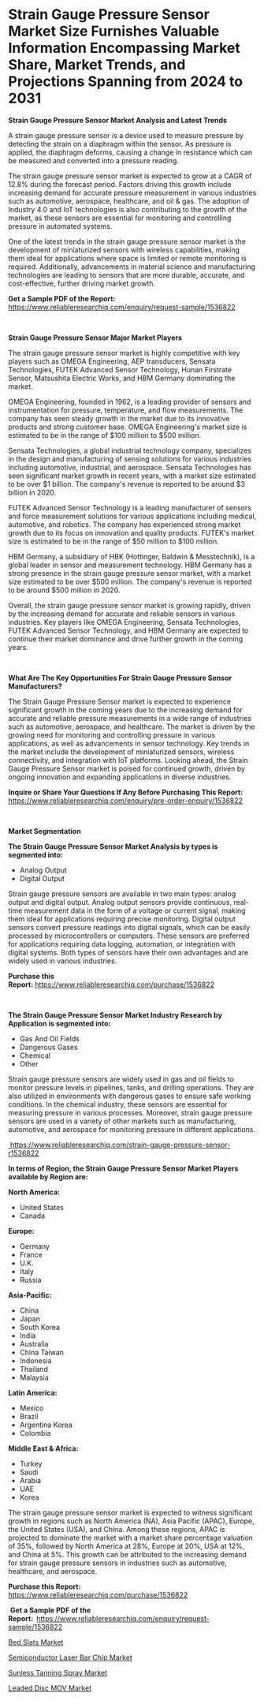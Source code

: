 <p><h1>Strain Gauge Pressure Sensor Market Size Furnishes Valuable Information Encompassing Market Share, Market Trends, and Projections Spanning from 2024 to 2031</h1></p><p><strong>Strain Gauge Pressure Sensor Market Analysis and Latest Trends</strong></p>
<p><p>A strain gauge pressure sensor is a device used to measure pressure by detecting the strain on a diaphragm within the sensor. As pressure is applied, the diaphragm deforms, causing a change in resistance which can be measured and converted into a pressure reading.</p><p>The strain gauge pressure sensor market is expected to grow at a CAGR of 12.8% during the forecast period. Factors driving this growth include increasing demand for accurate pressure measurement in various industries such as automotive, aerospace, healthcare, and oil & gas. The adoption of Industry 4.0 and IoT technologies is also contributing to the growth of the market, as these sensors are essential for monitoring and controlling pressure in automated systems.</p><p>One of the latest trends in the strain gauge pressure sensor market is the development of miniaturized sensors with wireless capabilities, making them ideal for applications where space is limited or remote monitoring is required. Additionally, advancements in material science and manufacturing technologies are leading to sensors that are more durable, accurate, and cost-effective, further driving market growth.</p></p>
<p><strong>Get a Sample PDF of the Report:&nbsp;</strong> <a href="https://www.reliableresearchiq.com/enquiry/request-sample/1536822">https://www.reliableresearchiq.com/enquiry/request-sample/1536822</a></p>
<p>&nbsp;</p>
<p><strong>Strain Gauge Pressure Sensor Major Market Players</strong></p>
<p><p>The strain gauge pressure sensor market is highly competitive with key players such as OMEGA Engineering, AEP transducers, Sensata Technologies, FUTEK Advanced Sensor Technology, Hunan Firstrate Sensor, Matsushita Electric Works, and HBM Germany dominating the market.</p><p>OMEGA Engineering, founded in 1962, is a leading provider of sensors and instrumentation for pressure, temperature, and flow measurements. The company has seen steady growth in the market due to its innovative products and strong customer base. OMEGA Engineering's market size is estimated to be in the range of $100 million to $500 million.</p><p>Sensata Technologies, a global industrial technology company, specializes in the design and manufacturing of sensing solutions for various industries including automotive, industrial, and aerospace. Sensata Technologies has seen significant market growth in recent years, with a market size estimated to be over $1 billion. The company's revenue is reported to be around $3 billion in 2020.</p><p>FUTEK Advanced Sensor Technology is a leading manufacturer of sensors and force measurement solutions for various applications including medical, automotive, and robotics. The company has experienced strong market growth due to its focus on innovation and quality products. FUTEK's market size is estimated to be in the range of $50 million to $100 million.</p><p>HBM Germany, a subsidiary of HBK (Hottinger, Baldwin & Messtechnik), is a global leader in sensor and measurement technology. HBM Germany has a strong presence in the strain gauge pressure sensor market, with a market size estimated to be over $500 million. The company's revenue is reported to be around $500 million in 2020.</p><p>Overall, the strain gauge pressure sensor market is growing rapidly, driven by the increasing demand for accurate and reliable sensors in various industries. Key players like OMEGA Engineering, Sensata Technologies, FUTEK Advanced Sensor Technology, and HBM Germany are expected to continue their market dominance and drive further growth in the coming years.</p></p>
<p>&nbsp;</p>
<p><strong>What Are The Key Opportunities For Strain Gauge Pressure Sensor Manufacturers?</strong></p>
<p><p>The Strain Gauge Pressure Sensor market is expected to experience significant growth in the coming years due to the increasing demand for accurate and reliable pressure measurements in a wide range of industries such as automotive, aerospace, and healthcare. The market is driven by the growing need for monitoring and controlling pressure in various applications, as well as advancements in sensor technology. Key trends in the market include the development of miniaturized sensors, wireless connectivity, and integration with IoT platforms. Looking ahead, the Strain Gauge Pressure Sensor market is poised for continued growth, driven by ongoing innovation and expanding applications in diverse industries.</p></p>
<p><strong>Inquire or Share Your Questions If Any Before Purchasing This Report:</strong> <a href="https://www.reliableresearchiq.com/enquiry/pre-order-enquiry/1536822">https://www.reliableresearchiq.com/enquiry/pre-order-enquiry/1536822</a></p>
<p>&nbsp;</p>
<p><strong>Market Segmentation</strong></p>
<p><strong>The Strain Gauge Pressure Sensor Market Analysis by types is segmented into:</strong></p>
<p><ul><li>Analog Output</li><li>Digital Output</li></ul></p>
<p><p>Strain gauge pressure sensors are available in two main types: analog output and digital output. Analog output sensors provide continuous, real-time measurement data in the form of a voltage or current signal, making them ideal for applications requiring precise monitoring. Digital output sensors convert pressure readings into digital signals, which can be easily processed by microcontrollers or computers. These sensors are preferred for applications requiring data logging, automation, or integration with digital systems. Both types of sensors have their own advantages and are widely used in various industries.</p></p>
<p><strong>Purchase this Report:&nbsp;</strong><a href="https://www.reliableresearchiq.com/purchase/1536822">https://www.reliableresearchiq.com/purchase/1536822</a></p>
<p>&nbsp;</p>
<p><strong>The Strain Gauge Pressure Sensor Market Industry Research by Application is segmented into:</strong></p>
<p><ul><li>Gas And Oil Fields</li><li>Dangerous Gases</li><li>Chemical</li><li>Other</li></ul></p>
<p><p>Strain gauge pressure sensors are widely used in gas and oil fields to monitor pressure levels in pipelines, tanks, and drilling operations. They are also utilized in environments with dangerous gases to ensure safe working conditions. In the chemical industry, these sensors are essential for measuring pressure in various processes. Moreover, strain gauge pressure sensors are used in a variety of other markets such as manufacturing, automotive, and aerospace for monitoring pressure in different applications.</p></p>
<p><a href="https://www.reliableresearchiq.com/strain-gauge-pressure-sensor-r1536822">&nbsp;https://www.reliableresearchiq.com/strain-gauge-pressure-sensor-r1536822</a></p>
<p><strong>In terms of Region, the Strain Gauge Pressure Sensor Market Players available by Region are:</strong></p>
<p>
    <p> <strong> North America: </strong>
        <ul>
            <li>United States</li>
            <li>Canada</li>
        </ul>
        </p> 
    <p> <strong> Europe: </strong>
        <ul>
            <li>Germany</li>
            <li>France</li>
            <li>U.K.</li>
            <li>Italy</li>
            <li>Russia</li>
        </ul>
        </p> 
    <p> <strong> Asia-Pacific: </strong>
        <ul>
            <li>China</li>
            <li>Japan</li>
            <li>South Korea</li>
            <li>India</li>
            <li>Australia</li>
            <li>China Taiwan</li>
            <li>Indonesia</li>
            <li>Thailand</li>
            <li>Malaysia</li>
        </ul>
        </p> 
    <p> <strong> Latin America: </strong>
        <ul>
            <li>Mexico</li>
            <li>Brazil</li>
            <li>Argentina Korea</li>
            <li>Colombia</li>
        </ul>
        </p> 
    <p> <strong> Middle East & Africa: </strong>
        <ul>
            <li>Turkey</li>
            <li>Saudi</li>
            <li>Arabia</li>
            <li>UAE</li>
            <li>Korea</li>
        </ul>
    </p>
    </p>
<p><p>The strain gauge pressure sensor market is expected to witness significant growth in regions such as North America (NA), Asia Pacific (APAC), Europe, the United States (USA), and China. Among these regions, APAC is projected to dominate the market with a market share percentage valuation of 35%, followed by North America at 28%, Europe at 20%, USA at 12%, and China at 5%. This growth can be attributed to the increasing demand for strain gauge pressure sensors in industries such as automotive, healthcare, and aerospace.</p></p>
<p><strong>Purchase this Report: </strong><a href="https://www.reliableresearchiq.com/purchase/1536822">https://www.reliableresearchiq.com/purchase/1536822</a></p>
<p>&nbsp;<strong>Get a Sample PDF of the Report:&nbsp;&nbsp;</strong><a href="https://www.reliableresearchiq.com/enquiry/request-sample/1536822">https://www.reliableresearchiq.com/enquiry/request-sample/1536822</a></p>
<p><strong></strong></p>
<p><p><a href="https://github.com/mbisetmhermsr/Market-Research-Report-List-3/blob/main/bed-slats-market.md">Bed Slats Market</a></p><p><a href="https://medium.com/@caraleeh23/semiconductor-laser-bar-chip-market-size-growth-and-industry-analysis-by-market-segmentation-and-f3d991ff9edd">Semiconductor Laser Bar Chip Market</a></p><p><a href="https://github.com/cameroneffertz/Market-Research-Report-List-2/blob/main/sunless-tanning-spray-market.md">Sunless Tanning Spray Market</a></p><p><a href="https://medium.com/@maria.hardacre7345/global-leaded-disc-mov-market-sector-types-applications-market-player-strategies-regional-da3338ac28e7">Leaded Disc MOV Market</a></p></p>